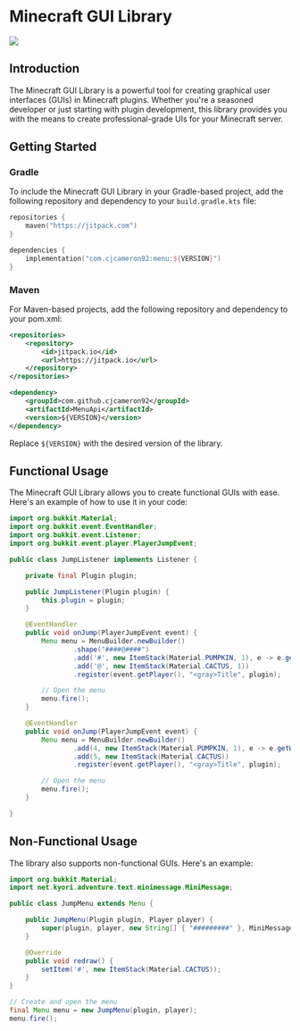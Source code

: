 # Minecraft GUI Library
[![](https://jitpack.io/v/cjcameron92/MenuApi.svg)](https://jitpack.io/#cjcameron92/MenuApi)

## Introduction

The Minecraft GUI Library is a powerful tool for creating graphical user interfaces (GUIs) in Minecraft plugins. Whether you're a seasoned developer or just starting with plugin development, this library provides you with the means to create professional-grade UIs for your Minecraft server.

## Getting Started

### Gradle

To include the Minecraft GUI Library in your Gradle-based project, add the following repository and dependency to your `build.gradle.kts` file:

```kts
repositories {
    maven("https://jitpack.com")
}

dependencies {
    implementation("com.cjcameron92:menu:${VERSION}")
}
```

### Maven

For Maven-based projects, add the following repository and dependency to your pom.xml:
```xml
<repositories>
    <repository>
        <id>jitpack.io</id>
        <url>https://jitpack.io</url>
    </repository>
</repositories>

<dependency>
    <groupId>com.github.cjcameron92</groupId>
    <artifactId>MenuApi</artifactId>
    <version>${VERSION}</version>
</dependency>
```

Replace `${VERSION}` with the desired version of the library.

## Functional Usage

The Minecraft GUI Library allows you to create functional GUIs with ease. Here's an example of how to use it in your code:

```java
import org.bukkit.Material;
import org.bukkit.event.EventHandler;
import org.bukkit.event.Listener;
import org.bukkit.event.player.PlayerJumpEvent;

public class JumpListener implements Listener {

    private final Plugin plugin;

    public JumpListener(Plugin plugin) {
        this.plugin = plugin;
    }

    @EventHandler
    public void onJump(PlayerJumpEvent event) {
        Menu menu = MenuBuilder.newBuilder()
                .shape("####@####")
                .add('#', new ItemStack(Material.PUMPKIN, 1), e -> e.getWhoClicked().sendMessage("Hello!"))
                .add('@', new ItemStack(Material.CACTUS, 1))
                .register(event.getPlayer(), "<gray>Title", plugin);

        // Open the menu
        menu.fire();
    }

    @EventHandler
    public void onJump(PlayerJumpEvent event) {
        Menu menu = MenuBuilder.newBuilder()
                .add(4, new ItemStack(Material.PUMPKIN, 1), e -> e.getWhoClicked().sendMessage("Hello!"))
                .add(5, new ItemStack(Material.CACTUS))
                .register(event.getPlayer(), "<gray>Title", plugin);

        // Open the menu
        menu.fire();
    }

}
```

## Non-Functional Usage

The library also supports non-functional GUIs. Here's an example:

```java
import org.bukkit.Material;
import net.kyori.adventure.text.minimessage.MiniMessage;

public class JumpMenu extends Menu {

    public JumpMenu(Plugin plugin, Player player) {
        super(plugin, player, new String[] { "#########" }, MiniMessage.miniMessage().deserialize("<gray>Example"), null);
    }

    @Override
    public void redraw() {
        setItem('#', new ItemStack(Material.CACTUS));
    }
}

// Create and open the menu
final Menu menu = new JumpMenu(plugin, player);
menu.fire();
```


